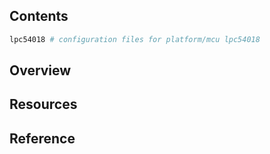 ## Contents

```sh
lpc54018 # configuration files for platform/mcu lpc54018
```

## Overview

## Resources

## Reference